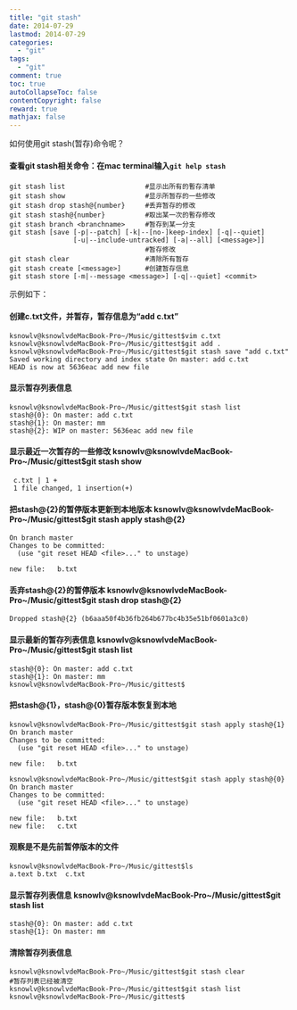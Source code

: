 ```yaml
---
title: "git stash"
date: 2014-07-29
lastmod: 2014-07-29
categories:
  - "git"
tags:
  - "git"
comment: true
toc: true
autoCollapseToc: false
contentCopyright: false
reward: true
mathjax: false
---
```


如何使用git stash(暂存)命令呢？


#### 查看git stash相关命令：在mac terminal输入`git help stash`
    git stash list                    #显示出所有的暫存清单
    git stash show                    #显示所暂存的一些修改 
    git stash drop stash@{number}     #丢弃暂存的修改
    git stash stash@{number}          #取出某一次的暫存修改
    git stash branch <branchname>     #暂存到某一分支
    git stash [save [-p|--patch] [-k|--[no-]keep-index] [-q|--quiet]
                    [-u|--include-untracked] [-a|--all] [<message>]]
                                      #暂存修改
    git stash clear                   #清除所有暂存
    git stash create [<message>]      #创建暂存信息
    git stash store [-m|--message <message>] [-q|--quiet] <commit>
        
示例如下：
    
#### 创建c.txt文件，并暂存，暂存信息为“add c.txt”    
    ksnowlv@ksnowlvdeMacBook-Pro~/Music/gittest$vim c.txt
    ksnowlv@ksnowlvdeMacBook-Pro~/Music/gittest$git add .
    ksnowlv@ksnowlvdeMacBook-Pro~/Music/gittest$git stash save "add c.txt"
    Saved working directory and index state On master: add c.txt
    HEAD is now at 5636eac add new file
#### 显示暂存列表信息   
    ksnowlv@ksnowlvdeMacBook-Pro~/Music/gittest$git stash list
    stash@{0}: On master: add c.txt
    stash@{1}: On master: mm
    stash@{2}: WIP on master: 5636eac add new file

#### 显示最近一次暂存的一些修改    ksnowlv@ksnowlvdeMacBook-Pro~/Music/gittest$git stash show
     c.txt | 1 +
     1 file changed, 1 insertion(+)

#### 把stash@{2}的暂停版本更新到本地版本    ksnowlv@ksnowlvdeMacBook-Pro~/Music/gittest$git stash apply stash@{2} 
    On branch master
    Changes to be committed:
      (use "git reset HEAD <file>..." to unstage)

	new file:   b.txt

#### 丢弃stash@{2}的暂停版本    ksnowlv@ksnowlvdeMacBook-Pro~/Music/gittest$git stash drop stash@{2}
    Dropped stash@{2} (b6aaa50f4b36fb264b677bc4b35e51bf0601a3c0)
   
#### 显示最新的暂存列表信息    ksnowlv@ksnowlvdeMacBook-Pro~/Music/gittest$git stash list
    stash@{0}: On master: add c.txt
    stash@{1}: On master: mm
    ksnowlv@ksnowlvdeMacBook-Pro~/Music/gittest$
    
#### 把stash@{1}，stash@{0}暂存版本恢复到本地
    ksnowlv@ksnowlvdeMacBook-Pro~/Music/gittest$git stash apply stash@{1}
    On branch master
    Changes to be committed:
      (use "git reset HEAD <file>..." to unstage)

	new file:   b.txt

    ksnowlv@ksnowlvdeMacBook-Pro~/Music/gittest$git stash apply stash@{0}
    On branch master
    Changes to be committed:
      (use "git reset HEAD <file>..." to unstage)

	new file:   b.txt
	new file:   c.txt

#### 观察是不是先前暂停版本的文件
    ksnowlv@ksnowlvdeMacBook-Pro~/Music/gittest$ls
    a.text b.txt  c.txt
    
#### 显示暂存列表信息    ksnowlv@ksnowlvdeMacBook-Pro~/Music/gittest$git stash list
    stash@{0}: On master: add c.txt
    stash@{1}: On master: mm

#### 清除暂存列表信息
    ksnowlv@ksnowlvdeMacBook-Pro~/Music/gittest$git stash clear
    #暂存列表已经被清空
    ksnowlv@ksnowlvdeMacBook-Pro~/Music/gittest$git stash list
    ksnowlv@ksnowlvdeMacBook-Pro~/Music/gittest$

 

